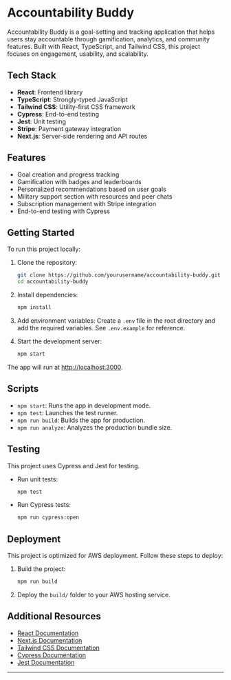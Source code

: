 # Accountability Buddy

Accountability Buddy is a goal-setting and tracking application that helps users stay accountable through gamification, analytics, and community features. Built with React, TypeScript, and Tailwind CSS, this project focuses on engagement, usability, and scalability.

## Tech Stack

- **React**: Frontend library
- **TypeScript**: Strongly-typed JavaScript
- **Tailwind CSS**: Utility-first CSS framework
- **Cypress**: End-to-end testing
- **Jest**: Unit testing
- **Stripe**: Payment gateway integration
- **Next.js**: Server-side rendering and API routes

## Features

- Goal creation and progress tracking
- Gamification with badges and leaderboards
- Personalized recommendations based on user goals
- Military support section with resources and peer chats
- Subscription management with Stripe integration
- End-to-end testing with Cypress

## Getting Started

To run this project locally:

1. Clone the repository:

   ```bash
   git clone https://github.com/yourusername/accountability-buddy.git
   cd accountability-buddy
   ```

2. Install dependencies:

   ```bash
   npm install
   ```

3. Add environment variables:
   Create a `.env` file in the root directory and add the required variables. See `.env.example` for reference.

4. Start the development server:
   ```bash
   npm start
   ```

The app will run at [http://localhost:3000](http://localhost:3000).

## Scripts

- `npm start`: Runs the app in development mode.
- `npm test`: Launches the test runner.
- `npm run build`: Builds the app for production.
- `npm run analyze`: Analyzes the production bundle size.

## Testing

This project uses Cypress and Jest for testing.

- Run unit tests:

  ```bash
  npm test
  ```

- Run Cypress tests:
  ```bash
  npm run cypress:open
  ```

## Deployment

This project is optimized for AWS deployment. Follow these steps to deploy:

1. Build the project:

   ```bash
   npm run build
   ```

2. Deploy the `build/` folder to your AWS hosting service.

## Additional Resources

- [React Documentation](https://reactjs.org/)
- [Next.js Documentation](https://nextjs.org/docs)
- [Tailwind CSS Documentation](https://tailwindcss.com/docs)
- [Cypress Documentation](https://docs.cypress.io/)
- [Jest Documentation](https://jestjs.io/docs)

---
